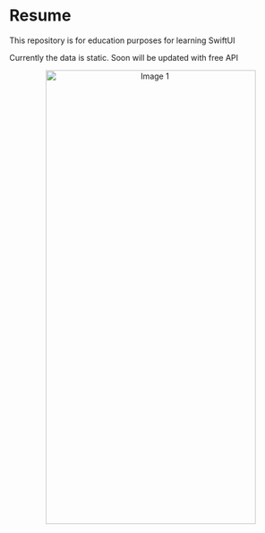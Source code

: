 #  Resume

This repository is for education purposes for learning SwiftUI

Currently the data is static. Soon will be updated with free API



<div align="center">
  <img src="https://github.com/drestwn/SwiftUI-TheFrameworkApp/blob/f035e3453aecd9a97ce9a784614ec3410ae7d006/Apple-Frameworks/Preview%20Content/Preview%20Assets.xcassets/Simulator%20Screenshot%20-%20iPhone%2015%20Pro%20-%202023-11-14%20at%2016.27.48.imageset/Simulator%20Screenshot%20-%20iPhone%2015%20Pro%20-%202023-11-14%20at%2016.27.48.png](https://github.com/drestwn/SwiftUI-Resume/blob/6520c972cc22d968bc76c5e214d5d6b56551f32f/resume/Assets.xcassets/Simulator%20Screenshot%20-%20iPhone%2015%20Pro%20-%202023-12-31%20at%2013.33.12.imageset/Simulator%20Screenshot%20-%20iPhone%2015%20Pro%20-%202023-12-31%20at%2013.33.12.png)https://github.com/drestwn/SwiftUI-Resume/blob/6520c972cc22d968bc76c5e214d5d6b56551f32f/resume/Assets.xcassets/Simulator%20Screenshot%20-%20iPhone%2015%20Pro%20-%202023-12-31%20at%2013.33.12.imageset/Simulator%20Screenshot%20-%20iPhone%2015%20Pro%20-%202023-12-31%20at%2013.33.12.png" alt="Image 1" width="375" height="812">

</div>



